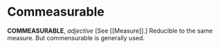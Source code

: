 # Commeasurable

**COMMEASURABLE**, _adjective_ \[See [[Measure]].\] Reducible to the same measure. But commensurable is generally used.